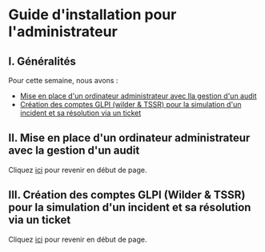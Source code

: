 # Guide d'installation pour l'administrateur

## I. Généralités
Pour cette semaine, nous avons :
- [Mise en place d'un ordinateur administrateur avec lla gestion d'un audit](https://github.com/WildCodeSchool/TSSR-BDX-0924-P3-G2/blob/main/S10/S10_INSTALL.md#ii-mise-en-place-dun-ordinateur-administrateur-avec-la-gestion-dun-audit)
- [Création des comptes GLPI (wilder & TSSR) pour la simulation d'un incident et sa résolution via un ticket](https://github.com/WildCodeSchool/TSSR-BDX-0924-P3-G2/blob/main/S10/S10_INSTALL.md#iii-cr%C3%A9ation-des-comptes-glpi-wilder--tssr-pour-la-simulation-dun-incident-et-sa-r%C3%A9solution-via-un-ticket)

## II. Mise en place d'un ordinateur administrateur avec la gestion d'un audit

Cliquez [ici](https://github.com/WildCodeSchool/TSSR-BDX-0924-P3-G2/blob/Dev/S10/S10_INSTALL.md#guide-dinstallation-pour-ladministrateur) pour revenir en début de page.

## III. Création des comptes GLPI (Wilder & TSSR) pour la simulation d'un incident et sa résolution via un ticket

Cliquez [ici](https://github.com/WildCodeSchool/TSSR-BDX-0924-P3-G2/blob/Dev/S10/S10_INSTALL.md#guide-dinstallation-pour-ladministrateur) pour revenir en début de page.
